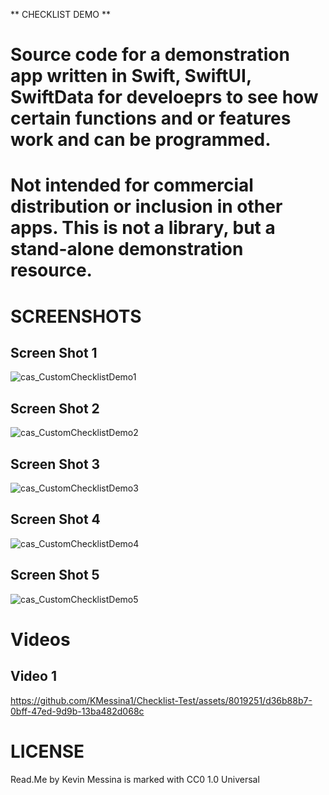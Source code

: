 ** CHECKLIST DEMO **
# Source code for a demonstration app written in Swift, SwiftUI, SwiftData for develoeprs to see how certain functions and or features work and can be programmed.
# Not intended for commercial distribution or inclusion in other apps. This is not a library, but a stand-alone demonstration resource. 

# SCREENSHOTS
## Screen Shot 1
![cas_CustomChecklistDemo1](https://github.com/KMessina1/Checklist-Test/assets/8019251/edd4d9be-a045-49d0-96aa-bcc78964cbf5)

## Screen Shot 2
![cas_CustomChecklistDemo2](https://github.com/KMessina1/Checklist-Test/assets/8019251/19b274aa-5490-4651-bbd3-30e13522f4b8)

## Screen Shot 3
![cas_CustomChecklistDemo3](https://github.com/KMessina1/Checklist-Test/assets/8019251/21380c9e-994e-41f9-a574-277354441d39)

## Screen Shot 4
![cas_CustomChecklistDemo4](https://github.com/KMessina1/Checklist-Test/assets/8019251/65b4887c-2999-41d9-8964-755cec721388)

## Screen Shot 5
![cas_CustomChecklistDemo5](https://github.com/KMessina1/Checklist-Test/assets/8019251/404530e9-cce0-404b-b0c9-8ac652bee518)

# Videos
## Video 1
https://github.com/KMessina1/Checklist-Test/assets/8019251/d36b88b7-0bff-47ed-9d9b-13ba482d068c


# LICENSE
Read.Me by Kevin Messina is marked with CC0 1.0 Universal 
